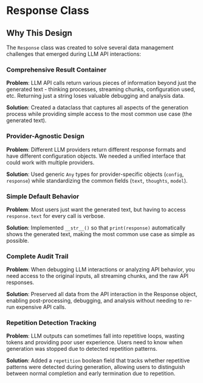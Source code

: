 # Response Class

## Why This Design

The `Response` class was created to solve several data management challenges that emerged during LLM API interactions:

### Comprehensive Result Container
**Problem**: LLM API calls return various pieces of information beyond just the generated text - thinking processes, streaming chunks, configuration used, etc. Returning just a string loses valuable debugging and analysis data.

**Solution**: Created a dataclass that captures all aspects of the generation process while providing simple access to the most common use case (the generated text).

### Provider-Agnostic Design
**Problem**: Different LLM providers return different response formats and have different configuration objects. We needed a unified interface that could work with multiple providers.

**Solution**: Used generic `Any` types for provider-specific objects (`config`, `response`) while standardizing the common fields (`text`, `thoughts`, `model`).

### Simple Default Behavior
**Problem**: Most users just want the generated text, but having to access `response.text` for every call is verbose.

**Solution**: Implemented `__str__()` so that `print(response)` automatically shows the generated text, making the most common use case as simple as possible.

### Complete Audit Trail
**Problem**: When debugging LLM interactions or analyzing API behavior, you need access to the original inputs, all streaming chunks, and the raw API responses.

**Solution**: Preserved all data from the API interaction in the Response object, enabling post-processing, debugging, and analysis without needing to re-run expensive API calls.

### Repetition Detection Tracking
**Problem**: LLM outputs can sometimes fall into repetitive loops, wasting tokens and providing poor user experience. Users need to know when generation was stopped due to detected repetition patterns.

**Solution**: Added a `repetition` boolean field that tracks whether repetitive patterns were detected during generation, allowing users to distinguish between normal completion and early termination due to repetition.